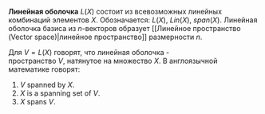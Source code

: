 **Линейная оболочка** $L(X)$ состоит из всевозможных линейных комбинаций элементов $X$. Обозначается: $L(X)$, $Lin(X)$, $span(X)$.
Линейная оболочка базиса из $n$-векторов образует [[Линейное пространство (Vector space)|линейное пространство]] размерности $n$.

Для $V=L(X)$ говорят, что линейная оболочка - пространство $V$, натянутое на множество $X$. В англоязычной математике говорят:
1. $V$ spanned by $X$.
2. $X$ is a spanning set of $V$.
3. $X$ spans $V$.